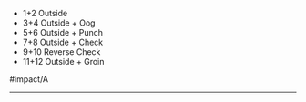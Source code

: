 
- 1+2 Outside
- 3+4 Outside + Oog
- 5+6 Outside + Punch
- 7+8 Outside + Check
- 9+10 Reverse Check 
- 11+12 Outside + Groin

#impact/A 

--- 